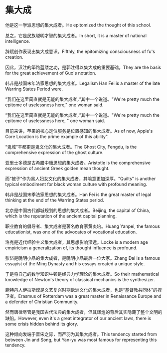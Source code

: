 # 集大成

<p><span class="chinese">他是这一学派思想的集大成者。</span><span class="english">He epitomized the thought of this school.</span></p>

<p><span class="chinese">总之，它是民族聪明才智的集大成者。</span><span class="english">In short, it is a master of national intelligence.</span></p>

<p><span class="chinese">辞赋创作表现出集大成意识。</span><span class="english">Fifthly, the epitomizing consciousness of fu's creation.</span></p>

<p><span class="chinese">因此，汉注的筚路蓝缕之功，是郭注得以集大成的重要基础。</span><span class="english">They are the basis for the great achievement of Guo's notation.</span></p>

<p><span class="chinese">韩非是战国末年法家思想的集大成者。</span><span class="english">Legalism Han Fei is a master of the late Warring States Period were.</span></p>

<p><span class="chinese">“我们在这里简直就是无能的集大成者，”其中一个说道。</span><span class="english">"We're pretty much the epitome of uselessness here," one woman said.</span></p>

<p><span class="chinese">“我们在这里简直就是无能的集大成者，”其中一个说道。</span><span class="english">"We're pretty much the epitome of uselessness here, " one woman said.</span></p>

<p><span class="chinese">目前来讲，苹果的核心定位服务是位置感知的集大成者。</span><span class="english">As of now, Apple's Core Location is the prime example of this ability".</span></p>

<p><span class="chinese">“鬼城”丰都更是鬼文化的集大成者。</span><span class="english">The Ghost City, Fengdu, is the comprehensive expression of the ghost culture.</span></p>

<p><span class="chinese">亚里士多德是古希腊中庸思想的集大成者。</span><span class="english">Aristotle is the comprehensive expression of ancient Greek golden mean thought.</span></p>

<p><span class="chinese">而“被子”作为黑人妇女文化的集大成者，其喻意更加深厚。</span><span class="english">"Quilts" is another typical embodiment for black woman culture with profound meaning.</span></p>

<p><span class="chinese">韩非是战国末季法家思想的集大成者。</span><span class="english">Han Fei is the great master of legal thinking at the end of the Warring States period.</span></p>

<p><span class="chinese">北京是中国古代都城规划的思想的集大成者。</span><span class="english">Beijing, the capital of China, which is the reputation of the ancient capital planning.</span></p>

<p><span class="chinese">职业教育的倡导者、集大成者是著名教育家黄炎培。</span><span class="english">Huang Yanpei, the famous educationist, was one of the advocates of vocational education.</span></p>

<p><span class="chinese">洛克是近代经验主义集大成者，其思想影响深远。</span><span class="english">Locke is a modern age empiricism a generalization of, its thought influence is profound.</span></p>

<p><span class="chinese">张岱是晚明小品的集大成者，是晚明小品最后一位大家。</span><span class="english">Zhang Dai is a famous essayist of the Ming Dynasty and his essays created a unique style.</span></p>

<p><span class="chinese">于是将自己的数学知识牛顿是经典力学理论的集大成者。</span><span class="english">So their mathematical knowledge of Newton's theory of classical mechanics is the synthesizer.</span></p>

<p><span class="chinese">鹿特丹人伊拉斯谟是文艺复兴时期欧洲文化的集大成者，也是“基督教共同体”的捍卫者。</span><span class="english">Erasmus of Rotterdam was a great master in Renaissance Europe and a defender of Christian Community.</span></p>

<p><span class="chinese">然而唐律尽管是我国古代法典的集大成者，但其辉煌的背后其实隐藏了整个文明的缺陷。</span><span class="english">However, even it's a great integrator of our ancient laws, there is some crisis hidden behind its glory.</span></p>

<p><span class="chinese">这种倾向发端于晋宋之际，而严羽为其集大成者。</span><span class="english">This tendency started from between Jin and Song, but Yan-yu was most famous for representing this tendency.</span></p>

